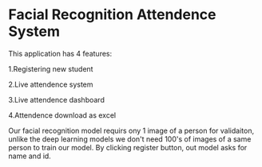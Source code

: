 # Facial Recognition Attendence System

This application has 4 features:

1.Registering new student 

2.Live attendence system

3.Live attendence dashboard

4.Attendence download as excel


Our facial recognition model requirs ony 1 image of a person for validaiton, unlike the deep learning models we don't need 100's of images of a same person to train our model.
By clicking register button, out model asks for name and id.

